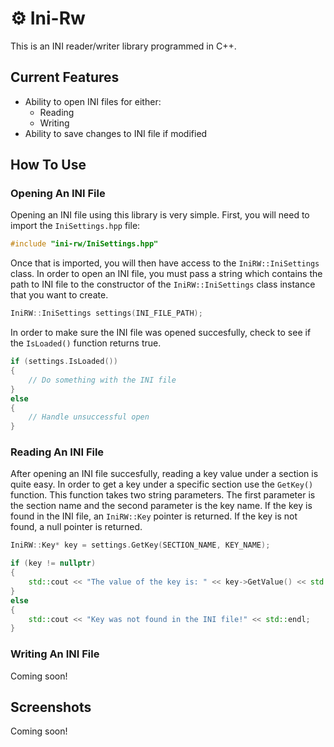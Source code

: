 # ⚙️ Ini-Rw
This is an INI reader/writer library programmed in C++.

## Current Features
* Ability to open INI files for either:
  * Reading
  * Writing
* Ability to save changes to INI file if modified

## How To Use
### Opening An INI File
Opening an INI file using this library is very simple. First, you will need to import the `IniSettings.hpp` file:
```cpp
#include "ini-rw/IniSettings.hpp"
```

Once that is imported, you will then have access to the `IniRW::IniSettings` class. In order to open an INI file, you must pass a string which contains the path to INI file to the constructor of the `IniRW::IniSettings` class instance that you want to create.
```cpp
IniRW::IniSettings settings(INI_FILE_PATH);
```

In order to make sure the INI file was opened succesfully, check to see if the `IsLoaded()` function returns true.
```cpp
if (settings.IsLoaded())
{
    // Do something with the INI file
}
else
{
    // Handle unsuccessful open
}
```

### Reading An INI File
After opening an INI file succesfully, reading a key value under a section is quite easy. In order to get a key under a specific section use the `GetKey()` function. This function takes two string parameters. The first parameter is the section name and the second parameter is the key name. If the key is found in the INI file, an `IniRW::Key` pointer is returned. If the key is not found, a null pointer is returned.
```cpp
IniRW::Key* key = settings.GetKey(SECTION_NAME, KEY_NAME);

if (key != nullptr)
{
    std::cout << "The value of the key is: " << key->GetValue() << std::endl;
}
else
{
    std::cout << "Key was not found in the INI file!" << std::endl;
}
```

### Writing An INI File
Coming soon!

## Screenshots
Coming soon!

